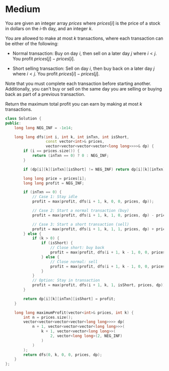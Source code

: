 # Medium

You are given an integer array $prices$ where $prices[i]$ is the price of a stock in dollars on the $i$-th day, and an integer $k$.

You are allowed to make at most $k$ transactions, where each transaction can be either of the following:

- Normal transaction: Buy on day $i$, then sell on a later day $j$ where $i < j$. You profit $prices[j] - prices[i]$.

- Short selling transaction: Sell on day $i$, then buy back on a later day $j$ where $i < j$. You profit $prices[i] - prices[j]$.

Note that you must complete each transaction before starting another. Additionally, you can't buy or sell on the same day you are selling or buying back as part of a previous transaction.

Return the maximum total profit you can earn by making at most $k$ transactions.

```cpp
class Solution {
public:
    long long NEG_INF = -1e14;

    long long dfs(int i, int k, int inTxn, int isShort,
                  const vector<int>& prices,
                  vector<vector<vector<vector<long long>>>>& dp) {
        if (i == prices.size()) {
            return (inTxn == 0) ? 0 : NEG_INF;
        }

        if (dp[i][k][inTxn][isShort] != NEG_INF) return dp[i][k][inTxn][isShort];

        long long price = prices[i];
        long long profit = NEG_INF;

        if (inTxn == 0) {
            // Case 1: Stay idle
            profit = max(profit, dfs(i + 1, k, 0, 0, prices, dp));

            // Case 2: Start a normal transaction (buy)
            profit = max(profit, dfs(i + 1, k, 1, 0, prices, dp) - price);

            // Case 3: Start a short transaction (sell)
            profit = max(profit, dfs(i + 1, k, 1, 1, prices, dp) + price);
        } else {
            if (k > 0) {
                if (isShort) {
                    // Close short: buy back
                    profit = max(profit, dfs(i + 1, k - 1, 0, 0, prices, dp) - price);
                } else {
                    // Close normal: sell
                    profit = max(profit, dfs(i + 1, k - 1, 0, 0, prices, dp) + price);
                }
            }
            // Option: Stay in transaction
            profit = max(profit, dfs(i + 1, k, 1, isShort, prices, dp));
        }

        return dp[i][k][inTxn][isShort] = profit;
    }

    long long maximumProfit(vector<int>& prices, int k) {
        int n = prices.size();
        vector<vector<vector<vector<long long>>>> dp(
            n + 1, vector<vector<vector<long long>>>(
                k + 1, vector<vector<long long>>(
                    2, vector<long long>(2, NEG_INF)
                )
            )
        );
        return dfs(0, k, 0, 0, prices, dp);
    }
};
```
